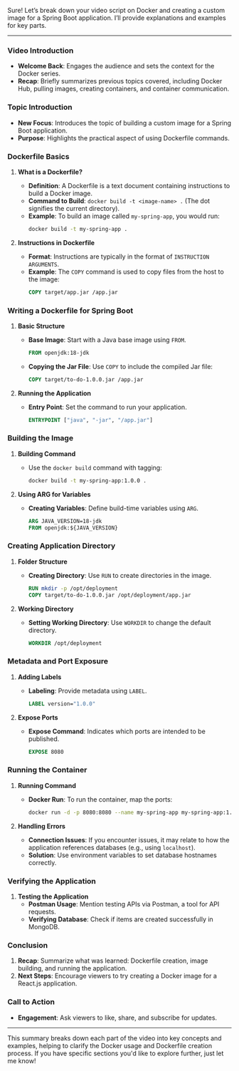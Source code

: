 Sure! Let’s break down your video script on Docker and creating a custom image for a Spring Boot application. I’ll provide explanations and examples for key parts.

---

### Video Introduction
- **Welcome Back**: Engages the audience and sets the context for the Docker series.
- **Recap**: Briefly summarizes previous topics covered, including Docker Hub, pulling images, creating containers, and container communication.

### Topic Introduction
- **New Focus**: Introduces the topic of building a custom image for a Spring Boot application.
- **Purpose**: Highlights the practical aspect of using Dockerfile commands.

### Dockerfile Basics
1. **What is a Dockerfile?**
   - **Definition**: A Dockerfile is a text document containing instructions to build a Docker image.
   - **Command to Build**: `docker build -t <image-name> .` (The dot signifies the current directory).
   - **Example**: To build an image called `my-spring-app`, you would run:
     ```bash
     docker build -t my-spring-app .
     ```

2. **Instructions in Dockerfile**
   - **Format**: Instructions are typically in the format of `INSTRUCTION ARGUMENTS`.
   - **Example**: The `COPY` command is used to copy files from the host to the image:
     ```dockerfile
     COPY target/app.jar /app.jar
     ```

### Writing a Dockerfile for Spring Boot
1. **Basic Structure**
   - **Base Image**: Start with a Java base image using `FROM`.
     ```dockerfile
     FROM openjdk:18-jdk
     ```
   - **Copying the Jar File**: Use `COPY` to include the compiled Jar file:
     ```dockerfile
     COPY target/to-do-1.0.0.jar /app.jar
     ```

2. **Running the Application**
   - **Entry Point**: Set the command to run your application.
     ```dockerfile
     ENTRYPOINT ["java", "-jar", "/app.jar"]
     ```

### Building the Image
1. **Building Command**
   - Use the `docker build` command with tagging:
     ```bash
     docker build -t my-spring-app:1.0.0 .
     ```

2. **Using ARG for Variables**
   - **Creating Variables**: Define build-time variables using `ARG`.
     ```dockerfile
     ARG JAVA_VERSION=18-jdk
     FROM openjdk:${JAVA_VERSION}
     ```

### Creating Application Directory
1. **Folder Structure**
   - **Creating Directory**: Use `RUN` to create directories in the image.
     ```dockerfile
     RUN mkdir -p /opt/deployment
     COPY target/to-do-1.0.0.jar /opt/deployment/app.jar
     ```

2. **Working Directory**
   - **Setting Working Directory**: Use `WORKDIR` to change the default directory.
     ```dockerfile
     WORKDIR /opt/deployment
     ```

### Metadata and Port Exposure
1. **Adding Labels**
   - **Labeling**: Provide metadata using `LABEL`.
     ```dockerfile
     LABEL version="1.0.0"
     ```

2. **Expose Ports**
   - **Expose Command**: Indicates which ports are intended to be published.
     ```dockerfile
     EXPOSE 8080
     ```

### Running the Container
1. **Running Command**
   - **Docker Run**: To run the container, map the ports:
     ```bash
     docker run -d -p 8080:8080 --name my-spring-app my-spring-app:1.0.0
     ```

2. **Handling Errors**
   - **Connection Issues**: If you encounter issues, it may relate to how the application references databases (e.g., using `localhost`).
   - **Solution**: Use environment variables to set database hostnames correctly.

### Verifying the Application
1. **Testing the Application**
   - **Postman Usage**: Mention testing APIs via Postman, a tool for API requests.
   - **Verifying Database**: Check if items are created successfully in MongoDB.

### Conclusion
1. **Recap**: Summarize what was learned: Dockerfile creation, image building, and running the application.
2. **Next Steps**: Encourage viewers to try creating a Docker image for a React.js application.

### Call to Action
- **Engagement**: Ask viewers to like, share, and subscribe for updates.

---

This summary breaks down each part of the video into key concepts and examples, helping to clarify the Docker usage and Dockerfile creation process. If you have specific sections you'd like to explore further, just let me know!
